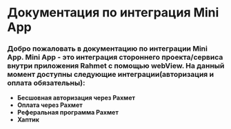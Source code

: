 # Документация по интеграция Mini App 

### Добро пожаловать в документацию по интеграции Mini App. Mini App - это интеграция стороннего проекта/сервиса внутри приложения Rahmet с помощью webView. На данный момент доступны следующие интеграции(авторизация и оплата обязательны): 

- **Бесшовная авторизация через Рахмет**
- **Оплата через Рахмет**
- **Реферальная программа Рахмет**
- **Хаптик**
